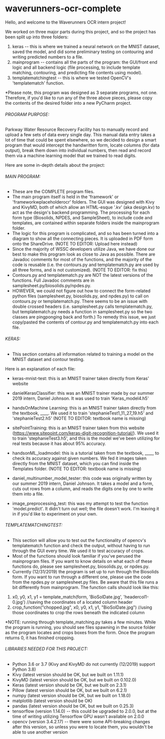 # waverunners-ocr-complete

Hello, and welcome to the Waverunners OCR intern project! 

We worked on three major parts during this project, and so the project has been split up into three folders: 
1) keras -- this is where we trained a neural network on the MNIST dataset, saved the model, and did some preliminary testing on contouring and writing predicted numbers to a file.
2) mainprogram -- contains all the parts of the program: the GUI/front end logic and all backend logic (file processing, to include template matching, contouring, and predicting file contents using model).
3) templatematchingtest -- this is where we tested OpenCV's 'templatematch' function. 

*Please note, this program was designed as 3 separate programs, not one. Therefore, if you'd like to run any of the three above pieces, please copy the contents of the desired folder into a new PyCharm project. 

###### PROGRAM PURPOSE: 
Parkway Water Resource Recovery Facility has to manually record and upload a few sets of data every single day. This manual data entry takes a lot of time that could be spent elsewhere, so we decided to design a smart program that would intercept the handwritten form, locate columns (for data output), break them down into individual numbers, then read and record them via a machine learning model that we trained to read digits. 

Here are some in-depth details about the project: 

###### MAIN PROGRAM: 
- These are the COMPLETE program files. 
- The main program itself is held in the 'framework' or 'frameworkwplaceholderocr' folders. The GUI was designed with Kivy and KivyMD, both of which allow an HTML-esque '.kv' (aka design.kv) to act as the design's backend programming. The processing for each form type (Biosolids, NPDES, and SampleSheet), to include code and templates, are contained within separate folders inside the mainprogram folder. 
- The logic for this program is complicated, and so has been turned into a diagram to show all the connecting pieces. It is uploaded in PDF form onto the ShareDrive. (NOTE TO EDITOR: Upload here instead)
- Since the majority of WSSC developers utilize Java, we have done our best to make this program look as close to Java as possible. There are Javadoc comments for most of the functions, and the majority of the code is reusable (i.e. the contours.py and templatematch.py are used by all three forms, and is not customized). (NOTE TO EDITOR: fix this)
- Contours.py and templatematch.py are NOT the latest versions of the functions. Full Javadoc comments are in samplesheet.py/biosolids.py/npdes.py.
- HOWEVER, we could not figure out how to connect the form-related python files (samplesheet.py, biosolids.py, and npdes.py) to call on contours.py or templatematch.py. There seems to be an issue with double crossed headers (i.e. samplesheet.py calls templatematch.py, but templatematch.py needs a function in samplesheet.py so the two classes are pingponging back and forth.) To remedy this issue, we just copy/pasted the contents of contour.py and templatematch.py into each file. 

###### KERAS: 
- This section contains all information related to training a model on the MNIST dataset and contour testing.

Here is an explanation of each file: 
- keras-mnist-test: this is an MNIST trainer taken directly from Keras' website
- danielKerasClassifier: this was an MNIST trainer made by our summer 2019 intern, Daniel Johnson. It was used to train 'Keras_model4.h5'
- handsOnMachine Learning: this is an MNIST trainer taken directly from the textbook, ____. We used it to train 'stephanieTest1_11_27_19.h5' and 'stephanieTest2.h5' (NOTE TO EDITOR: textbook name is missing)
- sitePointTraining: this is an MNIST trainer taken from this website (https://www.sitepoint.com/keras-digit-recognition-tutorial/). We used it to train 'stephanieTest3.h5', and this is the model we've been utilizing for real tests because it has about 95% accuracy. 

- handsonML_loadmodel: this is a tutorial taken from the textbook, ____, to check its accuracy against given numbers. We fed it images taken directly from the MNIST dataset, which you can find inside the Templates folder. (NOTE TO EDITOR: textbook name is missing)
- daniel_multinumber_model_tester: this code was originally written by our summer 2019 intern, Daniel Johnson. It takes a model and a form, cuts out rows from a column, and reads the digits one by one to write them into a file. 
- image_preprocessing_test: this was my attempt to test the function 'model.predict'. It didn't turn out well; the file doesn't work. I'm leaving it in if you'd like to experiment on your own.

###### TEMPLATEMATCHINGTEST:
- This section will allow you to test out the functionality of opencv's templatematch function and check the output, without having to run through the GUI every time. We used it to test accuracy of crops. 
- Most of the functions should look familiar if you've perused the mainprogram files. If you want to know details on what each of these functions do, please see samplesheet.py, biosolids.py, or npdes.py. 
- Currently (12/31/2019) the program is set up to run through the Biosolids form. If you want to run through a different one, please use the code from the npdes.py or samplesheet.py files. Be aware that this file runs a bit differently from mainprogram. The function calls should look like this: 
1) x0, y0, x1, y1 = template_match(form, 'BioSolDate.jpg', 'headercol1-0.jpg') 	//saving the coordinates of a located column header
2) crop_function("chopped.jpg", x0, y0, x1, y1, "BioSolDate.jpg")			//using those coordinates to crop the rows beneath the indicated column

*NOTE: running through template_matching.py takes a few minutes. While the program is running, you should see files spawning in the source folder as the program locates and crops boxes from the form. Once the program returns 0, it has finished cropping. 

###### LIBRARIES NEEDED FOR THIS PROJECT: 
- Python 3.6 or 3.7 (Kivy and KivyMD do not currently (12/2019) support Python 3.8)
- Kivy (latest version should be OK, but we built on 1.11.1)
- KivyMD (latest version should be OK, but we built on 0.102.0)
- Keras (latest version should be OK, but we built on 2.3.1)
- Pillow (latest version should be OK, but we built on 6.2.1)
- numpy (latest version should be OK, but we built on 1.18.0)
- matplotlib (latest version should be OK)
- pandas (latest version should be OK, but we built on 0.25.3)
- tensorflow (version 1.14.0) -- this could be upgraded to 2.0.0, but at the time of writing utilizing Tensorflow GPU wasn't available on 2.0.0
- opencv (version 3.4.2.17) -- there were some API-breaking changes after this version, so unless you were to locate them, you wouldn't be able to use another version
